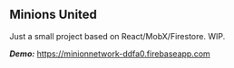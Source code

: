 
## Minions United

Just a small project based on React/MobX/Firestore. WIP.

_**Demo:**_ https://minionnetwork-ddfa0.firebaseapp.com

